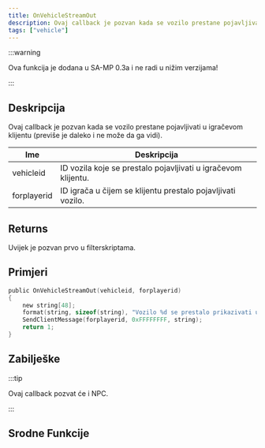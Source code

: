 ```yaml
---
title: OnVehicleStreamOut
description: Ovaj callback je pozvan kada se vozilo prestane pojavljivati u igračevom klijentu (previše je daleko i ne može da ga vidi).
tags: ["vehicle"]
---
```


:::warning

Ova funkcija je dodana u SA-MP 0.3a i ne radi u nižim verzijama!

:::

## Deskripcija

Ovaj callback je pozvan kada se vozilo prestane pojavljivati u igračevom klijentu (previše je daleko i ne može da ga vidi).

| Ime         | Deskripcija                                                   |
| ----------- | ------------------------------------------------------------- |
| vehicleid   | ID vozila koje se prestalo pojavljivati u igračevom klijentu. |
| forplayerid | ID igrača u čijem se klijentu prestalo pojavljivati vozilo.   |

## Returns

Uvijek je pozvan prvo u filterskriptama.

## Primjeri

```c
public OnVehicleStreamOut(vehicleid, forplayerid)
{
    new string[48];
    format(string, sizeof(string), "Vozilo %d se prestalo prikazivati u tvom klijentu", vehicleid);
    SendClientMessage(forplayerid, 0xFFFFFFFF, string);
    return 1;
}
```

## Zabilješke

:::tip

Ovaj callback pozvat će i NPC.

:::

## Srodne Funkcije
